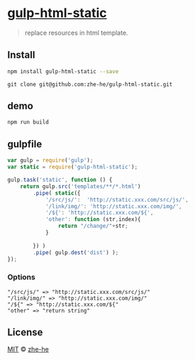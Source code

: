 
# [gulp-html-static](https://github.com/zhe-he/gulp-html-static)

> replace resources in html template.

## Install
```sh
npm install gulp-html-static --save
```
```git
git clone git@github.com:zhe-he/gulp-html-static.git
```

## demo
```test
npm run build
```

## gulpfile
```js
var gulp = require('gulp');
var static = require('gulp-html-static');

gulp.task('static', function () {
    return gulp.src('templates/**/*.html')
        .pipe( static({
            '/src/js/':  'http://static.xxx.com/src/js/',
            '/link/img/': 'http://static.xxx.com/img/',
        	'/${': 'http://static.xxx.com/${',
        	'other': function (str,index){
        		return "/change/"+str;
        	}
        
        }) )
        .pipe( gulp.dest('dist') );
});
```

### Options


```
"/src/js/" => "http://static.xxx.com/src/js/"
"/link/img/" => "http://static.xxx.com/img/"
"/${" => "http://static.xxx.com/${"
"other" => "return string"
```

## License

[MIT](http://opensource.org/licenses/MIT) © [zhe-he](mailto:luanhong_feiguo@sina.com)
